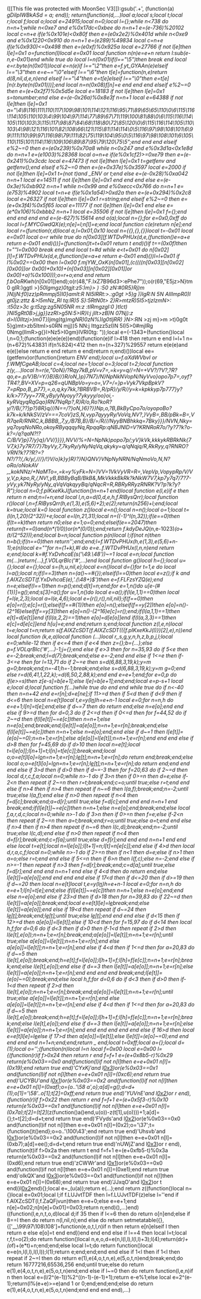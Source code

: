 ([[This file was protected with MoonSec V3]]):gsub('.+', (function(a) _gDiIpIWBkASd = a; end)); return(function(d,...)loal a;local s;local t;local r;local f;local o;local e=24915;local n=0;local l={};while n<738 do n=n+1;while n<0xe7 and e%0x17dc<0xbee do n=n+1 e=(e-736)%20102 local c=n+e if(e%0x101e)<0x80f then e=(e*0x2e2)%0x401d while n<0xe9 and e%0x1220<0x910 do n=n+1 e=(e*289)%49834 local c=n+e if(e%0x930)<=0x498 then e=(e*0xf)%0x925a local e=27766 if not l[e]then l[e]=0x1 o=function(l)local e=0x01 local function n(n)e=e+n return l:sub(e-n,e-0x01)end while true do local l=n(0x01)if(l=="\5")then break end local e=r.byte(n(0x01))local e=n(e)if l=="\2"then e=f.yt_GYAAn(e)elseif l=="\3"then e=e~="\0"elseif l=="\6"then t[e]=function(n,e)return d(8,nil,d,e,n)end elseif l=="\4"then e=t[e]elseif l=="\0"then e=t[e][n(r.byte(n(0x01)))];end local n=n(0x08)f[n]=e end end end elseif e%2~=0 then e=(e+0x2f7)%0x5d5e local e=18183 if not l[e]then l[e]=0x1 s=tonumber;end else e=(e-0x26a)%0x8e3f n=n+1 local e=64388 if not l[e]then l[e]=0x1 a="\4\8\116\111\110\117\109\98\101\114\121\116\95\71\89\65\65\110\0\6\115\116\114\105\110\103\4\99\104\97\114\77\89\67\71\119\100\81\88\0\6\115\116\114\105\110\103\3\115\117\98\87\84\68\118\80\72\85\120\0\6\115\116\114\105\110\103\4\98\121\116\101\82\108\66\121\115\81\114\114\0\5\116\97\98\108\101\6\99\111\110\99\97\116\98\79\111\82\75\119\104\95\0\5\116\97\98\108\101\6\105\110\115\101\114\116\109\106\89\87\95\79\120\75\5";end end end elseif e%2~=0 then e=(e*0x239)%0x70a8 while n<0x247 and e%0x3d1a<0x1e8d do n=n+1 e=(e*1003)%28368 local o=n+e if(e%0x1cf2)>=0xe79 then e=(e-0x241)%0x3cdc local e=47473 if not l[e]then l[e]=0x1 t=getfenv and getfenv();end elseif e%2~=0 then e=(e+0x37e)%0x3597 local e=2000 if not l[e]then l[e]=0x1 t=(not t)and _ENV or t;end else e=(e-0x28)%0xa042 n=n+1 local e=14511 if not l[e]then l[e]=0x1 end end end else e=(e-0x3e)%0xb902 n=n+1 while n<0x99 and e%0xecc<0x766 do n=n+1 e=(e*753)%4902 local t=n+e if(e%0x1a54)>0xd2a then e=(e+0x294)%0x2c8 local e=26327 if not l[e]then l[e]=0x1 r=string;end elseif e%2~=0 then e=(e+0x3f4)%0x5f65 local e=11177 if not l[e]then l[e]=0x1 end else e=(e*0x106)%0xbbb2 n=n+1 local e=35506 if not l[e]then l[e]=0x1 f={};end end end end end e=(e-627)%15614 end o(a);local n={};for e=0x0,0xff do local l=f.MYCGwdQX(e);n[e]=l;n[l]=e;end local function c(e)return n[e];end local r=(function(r,d)local a,l=0x01,0x10 local n={{},{},{}}local t=-0x01 local e=0x01 local o=r while true do n[0x03][f.WTDvPHUx(d,e,(function()e=a+e return e-0x01 end)())]=(function()t=t+0x01 return t end)()if t==(0x0f)then t=""l=0x000 break end end local t=#d while e<t+0x01 do n[0x02][l]=f.WTDvPHUx(d,e,(function()e=a+e return e-0x01 end)())l=l+0x01 if l%0x02==0x00 then l=0x00 f.mjYW_OxK(n[0x01],(c((((n[0x03][n[0x02][0x00]]or 0x00)*0x10)+(n[0x03][n[0x02][0x01]]or 0x00)+o)%0x100)));o=r+o;end end return f.bOoRKwh_(n[0x01])end);o(r(48,"F.IxZ7B96d3>:ePhe7"));o(r(69,"E5jz>N}tm0 gIR:)ggtI >}_50Igmgz)0tgjt:z5:)m}> ) :50 zN:#0R5}Rj)m }N)jN:f0)zz)pRmmpj5)I0}amIt:R  NI5IRRt:>.:g0gt >5)g ))IgR:N 5N AIIImpR0)I gt0jz:zttz &>I5mNz_RI tq:IR)5 S}:5RtN0t> 2}R>mtzR)5I5>tjzIzmN>: :t50z>3c g:t5zg:zg5N05NR m:z :tIRmgzgI:0 }tIct) }NI5gRt0B>j,jg}}zzRI>g5N:5>IR}I:j jIIt>zB)N 07Nj):z d>I(0IItzj>)m0T})jmg)tg)mgNR)0zN%)Ig0tIjRR) }N>_:RN >zj m}>m >t)0g0t 5}g)mt>zb5ItmI>s0RN mjj))5 NN:j Ittgzz5zI)N 5I)5>0#mjIRg 0Nmg(IImR>g{}I>Nz5>I0gm}IVRI0tg: "));local e=(-1343+(function()local l,n=0,1;(function(e)e(e(e))end)(function(e)if l>418 then return e end l=l+1 n=(n+672)%43831 if(n%824)<412 then n=(n+327)%29557 return e(e(e)and e(e))else return e end return e end)return n;end)())local ee=(getfenv)or(function()return _ENV end);local u=f.aXdWVbvI or f.WMfCgeAB;local c=4;local ne=1;local o=3;local t=2;local function z(y,...)local h=r(e,"0oN}/?Rqy7kB,pV=v7=,=k=y=q//=N=+VV?/?V?,?R?qo,e=.p/V}B/=Y/}B}B//}R/oN,}p}7N7}/N}NpNkNVopN/NyVvo}opo7p7=,oyf?TR4?,BV=XV=p=q26=qUNBpVo=y=o=,V7=/=}p=Vyk7VkpBpkV?7=pRpo,B,,p77},=,o,q,ky7kk,?BRBVB=,R/pR}/y/R//y=k=kpkkyp7p777}y?k/k>7?7yy=77R,yBy/yNyoyy?7ykyyy/oo}oi,-k*yRVqyqRqGqo}RN7NqRp?,R}R/o,Ro?koR?y/?/B/,??}p?}8R}q///N==/?}oN,}6}?}}Np,o,?B,BkByCpo7o/oyopoBo?k7k=k/kNkSV/zV===7coV}zS,N,vyp7qyyyRy/VoVq,NV?,}VyB=,BB/pBk=B=,VR7qeR/RNRC,k,BBBB,,7,y,/B7B,B}/B/=/R///NyyBNBhkkq=7Bky}}}/NVN,Nky=yq7oyqNoNRo,okoyRByqqqyNq,RpqqRp:qNBJNlD=V?KRNRoR7o/?y?7?k?o-k?=/q?qaN?!?C/B/V}p}7/y}q}/VV/}}}},NVV/%=N=NpNk)popo7p/;yV}kVk,kkkykRBRkNk{7V7,k}7y7R7/7}7byVy,7,7kyRy/yNyNqVq,qkyky=q/qNqjq/R,RkRyy,q?RNRO?VRN?k?7?R?=?N?/??/,/k/y/,///}/!}V/o}k}y}R}?}N}QNV}VNpNyNRN/NqNmoVo,N,N?oRo/oNokAV ,_kokNNz/+NaMTo=,=k=y%yFk=N=)VV=1VkVyVR=R=,VepVp,VopypRp/V/Vy,V,p,kpo,R,/,NV!,yB,BBByBqB/BkB&,MkVkkkBkRk?kNkW7V7,kp7y7q7/7?7-yVy,yk7NyRy/yNy_qVqVqkqyyBq/qNqcR=R,RBRyRRyzRNRK?V?p?k?y?R");local n=0;f.pIKxeKkJ(function()n=n+1 end)local function e(l,e)if e then return n end;n=l+n;end local l,n,a=d(0,d,e,h,f.RlBysQrr);local function r()local l,n=f.RlBysQrr(h,e(1,3),e(5,6)+2);e(2);return(n*256)+l;end;local k=true;local k=0 local function z()local e=n();local n=n();local o=1;local t=(l(n,1,20)*(2^32))+e;local e=l(n,21,31);local n=((-1)^l(n,32));if(e==0)then if(t==k)then return n*0;else e=1;o=0;end;elseif(e==2047)then return(t==0)and(n*(1/0))or(n*(0/0));end;return f.kdyDeJQ_(n,e-1023)*(o+(t/(2^52)));end;local b=n;local function p(n)local l;if(not n)then n=b();if(n==0)then return'';end;end;l=f.WTDvPHUx(h,e(1,3),e(5,6)+n-1);e(n)local e=""for n=(1+k),#l do e=e..f.WTDvPHUx(l,n,n)end return e;end;local k=#f.YxDvhcaE(s('\49.\48'))~=1 local e=n;local function m(...)return{...},f.VOLqrBIc('#',...)end local function g()local h={};local u={};local e={};local s={h,u,nil,e};local e=n()local d={}for t=1,e do local l=a();local n;if(l==3)then n=(a()~=#{});elseif(l==0)then local e=z();if k and f.AIXZcSDT(f.YxDvhcaE(e),'.(\48+)$')then e=f.FLFzsYZQ(e);end n=e;elseif(l==1)then n=p();end;d[t]=n;end;for e=1,n()do u[e-(#{1})]=g();end;s[3]=a();for u=1,n()do local e=a();if(l(e,1,1)==0)then local f=l(e,2,3);local a=l(e,4,6);local e={r(),r(),nil,nil};if(f==0)then e[o]=r();e[c]=r();elseif(f==#{1})then e[o]=n();elseif(f==y[2])then e[o]=n()-(2^16)elseif(f==y[3])then e[o]=n()-(2^16)e[c]=r();end;if(l(a,1,1)==1)then e[t]=d[e[t]]end if(l(a,2,2)==1)then e[o]=d[e[o]]end if(l(a,3,3)==1)then e[c]=d[e[c]]end h[u]=e;end end;return s;end;local function z(l,e,n)local t=e;local t=n;return s(f.AIXZcSDT(f.AIXZcSDT(({f.pIKxeKkJ(l)})[2],e),n))end local function _(k,e,a)local function _(...)local r,_,s,g,y,n,h,z,b,p,j,l;local e=0;while-1<e do if e>2 then if e<=4 then if e<4 then z={};b={...};else p=f.VOLqrBIc('#',...)-1;j={};end else if e>3 then for n=35,93 do if 5<e then e=-2;break;end;l=d(7);break;end;else e=-2;end end else if 1<=e then if-3<=e then for l=13,71 do if 2~=e then s=d(6,88,3,19,k);y=m g=0;break;end;n=-41;h=-1;break;end;else s=d(6,88,3,19,k);y=m g=0;end else r=d(6,41,1,22,k);_=d(6,50,2,88,k);end end e=e+1;end;for e=0,p do if(e>=s)then z[e-s]=b[e+1];else l[e]=b[e+1];end;end;local e=p-s+1 local e;local d;local function f(...)while true do end end while true do if n<-40 then n=n+42 end e=r[n];d=e[ne];if 11>=d then if 5<d then if d<9 then if d<=6 then local n=e[t]local t,e=y(l[n](u(l,n+1,e[o])))h=e+n-1 local e=0;for n=n,h do e=e+1;l[n]=t[e];end;else if d~=7 then do return end;else n=e[o];end end else if 9>=d then for d=0,3 do if 2<=d then if 0<=d then for f=44,52 do if 2~=d then if(l[e[t]]~=e[c])then n=n+1;else n=e[o];end;break;end;l[e[t]]=a[e[o]];n=n+1;e=r[n];break;end;else if(l[e[t]]~=e[c])then n=n+1;else n=e[o];end;end else if d~=1 then l[e[t]]=(e[o]~=0);n=n+1;e=r[n];else a[e[o]]=l[e[t]];n=n+1;e=r[n];end end end else if d>8 then for f=45,69 do if d>10 then local n=e[t];local t=l[e[o]];l[n+1]=t;l[n]=t[e[c]];break;end;local o;o=e[t]l[o]=l[o](u(l,o+1,h))n=n+1;e=r[n];l[e[t]]();n=n+1;e=r[n];do return end;break;end;else local o;o=e[t]l[o]=l[o](u(l,o+1,h))n=n+1;e=r[n];l[e[t]]();n=n+1;e=r[n];do return end;end end end else if 3>d then if d>0 then if d~=-3 then for f=20,63 do if 2~=d then local d,r,c,f,a;local n=0;while n>-1 do if 3>n then if 0>=n then d=e;else if-2<n then repeat if 2~=n then r=t;break;end;c=o;until true;else r=t;end end else if n>4 then if n>4 then repeat if n~=6 then l(a,f);break;end;n=-2;until true;else l(a,f);end else if n>0 then repeat if n<4 then f=d[c];break;end;a=d[r];until true;else f=d[c];end end end n=n+1 end break;end;if(l[e[t]]~=e[c])then n=n+1;else n=e[o];end;break;end;else local f,a,r,d,c;local n=0;while n>-1 do if 3>n then if 0>=n then f=e;else if-2<n then repeat if 2~=n then a=t;break;end;r=o;until true;else a=t;end end else if n>4 then if n>4 then repeat if n~=6 then l(c,d);break;end;n=-2;until true;else l(c,d);end else if n>0 then repeat if n<4 then d=f[r];break;end;c=f[a];until true;else d=f[r];end end end n=n+1 end end else local t=e[t];local n=l[e[o]];l[t+1]=n;l[t]=n[e[c]];end else if 4>d then local d,r,a,c,f;local n=0;while n>-1 do if 2>=n then if n<1 then d=e;else if n>1 then a=o;else r=t;end end else if 5<=n then if 6>n then l(f,c);else n=-2;end else if n>=-1 then repeat if n>3 then f=d[r];break;end;c=d[a];until true;else f=d[r];end end end n=n+1 end else if 4<d then do return end;else l[e[t]]=a[e[o]];end end end end else if 17<d then if d<=20 then if d>=19 then if d~=20 then local n=e[t]local t,e=y(l[n](u(l,n+1,e[o])))h=e+n-1 local e=0;for n=n,h do e=e+1;l[n]=t[e];end;else if(l[e[t]]~=e[c])then n=n+1;else n=e[o];end;end else n=e[o];end else if 23>d then if d>18 then for n=39,83 do if 22~=d then l[e[t]]=a[e[o]];break;end;local e=e[t]l[e]=l[e](u(l,e+1,h))break;end;else l[e[t]]=a[e[o]];end else if 19<d then repeat if d~=24 then l[e[t]]();break;end;l[e[t]]();until true;else l[e[t]]();end end end else if d<15 then if 12>=d then a[e[o]]=l[e[t]];else if 10<d then for f=15,97 do if d<14 then local h,f;for d=0,6 do if d<3 then if d>0 then if-1<d then repeat if 2>d then l(e[t],e[o]);n=n+1;e=r[n];break;end;a[e[o]]=l[e[t]];n=n+1;e=r[n];until true;else a[e[o]]=l[e[t]];n=n+1;e=r[n];end else a[e[o]]=l[e[t]];n=n+1;e=r[n];end else if 4<d then if 1<=d then for a=20,83 do if d~=5 then l(e[t],e[o]);break;end;h=e[t];f=l[e[o]];l[h+1]=f;l[h]=f[e[c]];n=n+1;e=r[n];break;end;else l(e[t],e[o]);end else if d==3 then l[e[t]]=a[e[o]];n=n+1;e=r[n];else l[e[t]]=a[e[o]];n=n+1;e=r[n];end end end end break;end;l[e[t]]=(e[o]~=0);break;end;else local h,f;for d=0,6 do if d<3 then if d>0 then if-1<d then repeat if 2>d then l(e[t],e[o]);n=n+1;e=r[n];break;end;a[e[o]]=l[e[t]];n=n+1;e=r[n];until true;else a[e[o]]=l[e[t]];n=n+1;e=r[n];end else a[e[o]]=l[e[t]];n=n+1;e=r[n];end else if 4<d then if 1<=d then for a=20,83 do if d~=5 then l(e[t],e[o]);break;end;h=e[t];f=l[e[o]];l[h+1]=f;l[h]=f[e[c]];n=n+1;e=r[n];break;end;else l(e[t],e[o]);end else if d==3 then l[e[t]]=a[e[o]];n=n+1;e=r[n];else l[e[t]]=a[e[o]];n=n+1;e=r[n];end end end end end end else if 16>d then local e=e[t]l[e]=l[e](u(l,e+1,h))else if 17>d then a[e[o]]=l[e[t]];else l[e[t]]=(e[o]~=0);end end end end end n=1+n;end;end;return _ end;local t=0xff;local a={};local d=(1);local o='';(function(n)local l=n local f=0x00 local e=0x00 l={(function(r)if f>0x24 then return r end f=f+1 e=(e+0x8b5-r)%0x29 return(e%0x03==0x0 and(function(l)if not n[l]then e=e+0x01 n[l]=(0x19);end return true end)'CYxKj'and l[0x3](0x385+r))or(e%0x03==0x1 and(function(l)if not n[l]then e=e+0x01 n[l]=(0xc6);end return true end)'UCYBU'and l[0x1](r+0xee))or(e%0x03==0x2 and(function(l)if not n[l]then e=e+0x01 n[l]=(0xaf);o={o..'\58 a',o};a[d]=g();d=d+(1);o[1]='\58'..o[1];t[2]=0xff;end return true end)'YUVnE'and l[0x2](r+0x35c))or r end),(function(r)if f>0x22 then return r end f=f+1 e=(e+0x5f3-r)%0x10 return(e%0x03==0x1 and(function(l)if not n[l]then e=e+0x01 n[l]=(0x7a);t[2]=(t[2]*(z(function()a()end,u(o))-z(t[1],u(o))))+1;a[d]={};t=t[2];d=d+t;end return true end)'FVyds'and l[0x2](0x166+r))or(e%0x03==0x0 and(function(l)if not n[l]then e=e+0x01 n[l]=(0x2);o='\37';t={function()t()end};o=o..'\100\43';end return true end)'Uhsvb'and l[0x1](r+0x198))or(e%0x03==0x2 and(function(l)if not n[l]then e=e+0x01 n[l]=(0xb7);a[d]=ee();d=d+t;end return true end)'nUWjZ'and l[0x3](r+0xb2))or r end),(function(t)if f>0x2a then return t end f=f+1 e=(e+0xfb5-t)%0x3a return(e%0x03==0x2 and(function(l)if not n[l]then e=e+0x01 n[l]=(0xd6);end return true end)'zCWWr'and l[0x1](0x174+t))or(e%0x03==0x0 and(function(l)if not n[l]then e=e+0x01 n[l]=(0xe1);end return true end)'oIkQX'and l[0x3](t+0x16a))or(e%0x03==0x1 and(function(l)if not n[l]then e=e+0x01 n[l]=(0x68);end return true end)'JJxqO'and l[0x2](t+0x1a8))or t end)}l[0x2](0x1d73)end){};local e=_(u(a));return e(...);end return z((function()local n={}local e=0x01;local l;if f.LUJvtTDF then l=f.LUJvtTDF(z)else l=''end if f.AIXZcSDT(l,f.ZaQFjvun)then e=e+0;else e=e+1;end n[e]=0x02;n[n[e]+0x01]=0x03;return n;end)(),...)end)((function(l,e,n,t,o,d)local d;if 3<l then if l>5 then if l<=6 then do return o[n]end;else if 8==l then do return n(l,nil,n);end else do return setmetatable({},{['__\99\97\108\108']=function(e,o,t,l,n)if n then return e[n]elseif l then return e else e[o]=t end end})end end end else if l==4 then local l=t;local r,f,t=o(2);do return function()local n,e,o,d=e(n,l(l,l),l(l,l)+3);l(4);return(d*r)+(o*f)+(e*t)+n;end;end;else local l=t;do return function()local e=e(n,l(l,l),l(l,l));l(1);return e;end;end;end end else if 1<l then if 1<l then repeat if 2~=l then do return e(1),e(4,o,t,n,e),e(5,o,t,n)end;break;end;do return 16777216,65536,256 end;until true;else do return e(1),e(4,o,t,n,e),e(5,o,t,n)end;end else if l~=0 then do return function(l,e,n)if n then local e=(l/2^(e-1))%2^((n-1)-(e-1)+1);return e-e%1;else local e=2^(e-1);return(l%(e+e)>=e)and 1 or 0;end;end;end;else do return e(1),e(4,o,t,n,e),e(5,o,t,n)end;end end end end),...)
